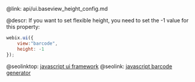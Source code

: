 @link: api/ui.baseview_height_config.md

@descr:
If you want to set flexible height, you need to set the -1 value for this property:
~~~js
webix.ui({
    view:"barcode",
    height: -1
});
~~~

@seolinktop: [javascript ui framework](https://webix.com)
@seolink: [javascript barcode generator](https://webix.com/widget/barcode/)